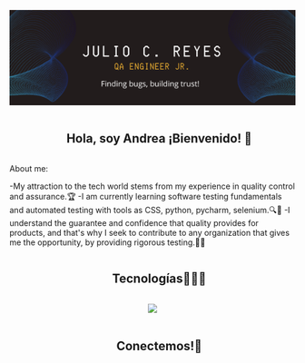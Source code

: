 ![Julio C. Reyes Tr.](https://raw.githubusercontent.com/JulioneQA/JulioneQA/abfd1581475ecd2cbabd8a6b9be4eed3288c9d35/Banner%20QA%20ENGINNER%20JR.%202.png)


<!--h2 without bottom border-->
<div id="user-content-toc">
  <ul align="center">
    <summary><h2 style="display: inline-block">Hola, soy Andrea ¡Bienvenido! 👋</h2></summary>
  </ul>
</div>


About me:

-My attraction to the tech world stems from my experience in quality control and assurance.🏆
-I am currently learning software testing fundamentals and automated testing with tools as CSS, python, pycharm, selenium.🔍🐛
-I understand the guarantee and confidence that quality provides for products, and that's why I seek to contribute to any organization that gives me the opportunity, by providing rigorous testing.📝💯


<!--h1 without bottom border-->
<div id="user-content-toc">
  <ul align="center">
    <summary><h2 style="display: inline-block">Tecnologías👩🏻‍💻</h2></summary>
  </ul>
</div>
<!--tech stack icons-->
<p align="center">
  <a href="https://skillicons.dev">
    <img src="https://skillicons.dev/icons?i=css,gmail,discord,postgres,github,html,postman,vscode&perline=14" />
  </a>
</p>

<!-- Connect with me -->
<!--h2 without bottom border-->
<div id="user-content-toc">
  <ul align="center">
    <summary><h2 style="display: inline-block">Conectemos!🧩</h2></summary>
  </ul>
</div>










<!--
**JulioneQA/JulioneQA** is a ✨ _special_ ✨ repository because its `README.md` (this file) appears on your GitHub profile.

